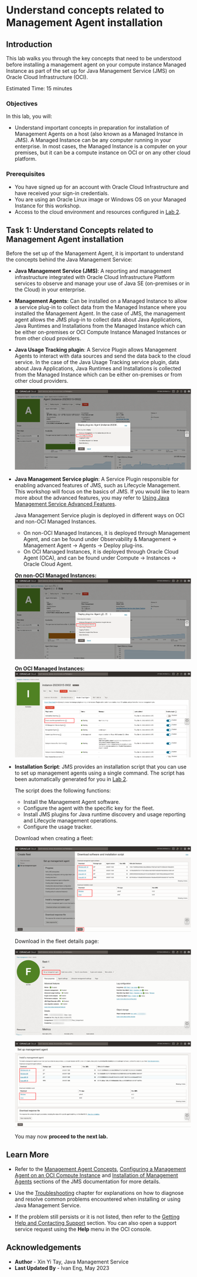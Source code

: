 # Understand concepts related to Management Agent installation

## Introduction

This lab walks you through the key concepts that need to be understood before installing a management agent on your compute instance Managed Instance as part of the set up for Java Management Service (JMS) on Oracle Cloud Infrastructure (OCI).

Estimated Time: 15 minutes

### Objectives

In this lab, you will:

- Understand important concepts in preparation for installation of Management Agents on a host (also known as a Managed Instance in JMS). A Managed Instance can be any computer running in your enterprise. In most cases, the Managed Instance is a computer on your premises, but it can be a compute instance on OCI or on any other cloud platform.

### Prerequisites
- You have signed up for an account with Oracle Cloud Infrastructure and have received your sign-in credentials.
- You are using an Oracle Linux image or Windows OS on your Managed Instance for this workshop.
- Access to the cloud environment and resources configured in [Lab 2](?lab=setup-a-fleet).

## Task 1: Understand Concepts related to Management Agent installation

Before the set up of the Management Agent, it is important to understand the concepts behind the Java Management Service:

- **Java Management Service (JMS)**: A reporting and management infrastructure integrated with Oracle Cloud Infrastructure Platform services to observe and manage your use of Java SE (on-premises or in the Cloud) in your enterprise.

- **Management Agents**: Can be installed on a Managed Instance to allow a service plug-in to collect data from the Managed Instance where you installed the Management Agent. In the case of JMS, the management agent allows the JMS plug-in to collect data about Java Applications, Java Runtimes and Installations from the Managed Instance which can be either on-premises or OCI Compute Instance Managed Instances or from other cloud providers.

- **Java Usage Tracking plugin**: A Service Plugin allows Management Agents to interact with data sources and send the data back to the cloud service. In the case of the Java Usage Tracking service plugin, data about Java Applications, Java Runtimes and Installations is collected from the Managed Instance which can be either on-premises or from other cloud providers.

  ![image of java usage tracking service plugin](images/java-usage-tracking-service-plugin.png)

- **Java Management Service plugin**: A Service Plugin responsible for enabling advanced features of JMS, such as Lifecycle Management. This workshop will focus on the basics of JMS. If you would like to learn more about the advanced features, you may refer to [Using Java Management Service Advanced Features](https://apexapps.oracle.com/pls/apex/dbpm/r/livelabs/view-workshop?wid=3202).

  Java Management Service plugin is deployed in different ways on OCI and non-OCI Managed Instances. 
    * On non-OCI Managed Instances, it is deployed through Management Agent, and can be found under Observability & Management -> Management Agent -> Agents -> Deploy plug-ins. 
    * On OCI Managed Instances, it is deployed through Oracle Cloud Agent (OCA), and can be found under Compute -> Instances -> Oracle Cloud Agent.

  **On non-OCI Managed Instances:**
  ![image of JMS plugin on non-OCI Managed Instances](images/jms-plugin-non-oci.png)

  **On OCI Managed Instances:**
  ![image of JMS plugin on OCI Managed Instances](images/jms-plugin-oci.png)

- **Installation Script**: JMS provides an installation script that you can use to set up management agents using a single command. The script has been automatically generated for you in [Lab 2](?lab=setup-a-fleet). 
  
  The script does the following functions:
    - Install the Management Agent software.
    - Configure the agent with the specific key for the fleet.
    - Install JMS plugins for Java runtime discovery and usage reporting and Lifecycle management operations.
    - Configure the usage tracker.

  Download when creating a fleet:

  ![image of Installation script](images/download-installation-script-os.png)

  Download in the fleet details page:

  ![image of download installation script](images/fleet-details-download-script.png)

  ![image of download installation script detail](images/fleet-details-download-script-detail.png)

  You may now **proceed to the next lab.**

## Learn More

* Refer to the [Management Agent Concepts](https://docs.oracle.com/en-us/iaas/management-agents/doc/you-begin.html),
  [Configuring a Management Agent on an OCI Compute Instance](https://docs.oracle.com/en-us/iaas/jms/doc/management-agent.html#AJSUG-GUID-7BC69124-4807-4D79-B89B-2605D7EE9E71) and [Installation of Management Agents](https://docs.oracle.com/en-us/iaas/management-agents/doc/install-management-agent-chapter.html) sections of the JMS documentation for more details.

* Use the [Troubleshooting](https://docs.oracle.com/en-us/iaas/jms/doc/troubleshooting.html#GUID-2D613C72-10F3-4905-A306-4F2673FB1CD3) chapter for explanations on how to diagnose and resolve common problems encountered when installing or using Java Management Service.

* If the problem still persists or it is not listed, then refer to the [Getting Help and Contacting Support](https://docs.oracle.com/en-us/iaas/Content/GSG/Tasks/contactingsupport.htm) section. You can also open a support service request using the **Help** menu in the OCI console.


## Acknowledgements

- **Author** - Xin Yi Tay, Java Management Service
- **Last Updated By** - Ivan Eng, May 2023

